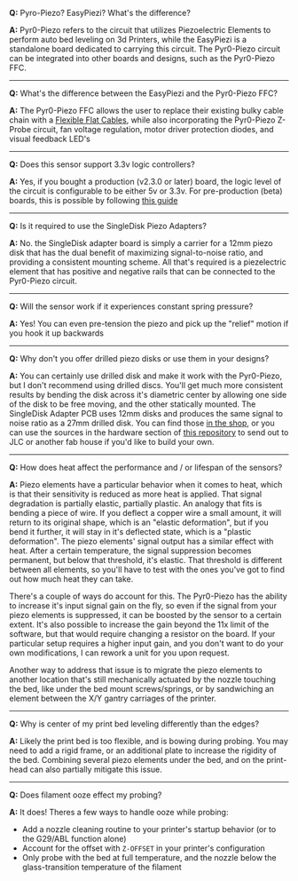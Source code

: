 **Q:** Pyro-Piezo? EasyPiezi? What's the difference?

**A:** Pyr0-Piezo refers to the circuit that utilizes Piezoelectric Elements to perform auto bed leveling on 3d Printers, while the EasyPiezi is a standalone board dedicated to carrying this circuit. The Pyr0-Piezo circuit can be integrated into other boards and designs, such as the Pyr0-Piezo FFC.

---

**Q:** What's the difference between the EasyPiezi and the Pyr0-Piezo FFC?

**A:** The Pyr0-Piezo FFC allows the user to replace their existing bulky cable chain with a [Flexible Flat Cables](https://en.wikipedia.org/wiki/Flexible_flat_cable), while also incorporating the Pyr0-Piezo Z-Probe circuit, fan voltage regulation, motor driver protection diodes, and visual feedback LED's

---

**Q:** Does this sensor support 3.3v logic controllers?

**A:** Yes, if you bought a production (v2.3.0 or later)  board, the logic level of the circuit is configurable to be either 5v or 3.3v. For pre-production (beta) boards, this is possible by following [this guide](tutorials/wiring/easy-piezi/unregulated-operation/)

---

**Q:** Is it required to use the SingleDisk Piezo Adapters?

**A:** No. the SingleDisk adapter board is simply a carrier for a 12mm piezo disk that has the dual benefit of maximizing signal-to-noise ratio, and providing a consistent mounting scheme. All that's required is a piezelectric element that has positive and negative rails that can be connected to the Pyr0-Piezo circuit.

---

**Q:** Will the sensor work if it experiences constant spring pressure?

**A:** Yes! You can even pre-tension the piezo and pick up the "relief" motion if you hook it up backwards

---

**Q:** Why don't you offer drilled piezo disks or use them in your designs?

**A:** You can certainly use drilled disk and make it work with the Pyr0-Piezo, but I don't recommend using drilled discs. You'll get much more consistent results by bending the disk across it's diametric center by allowing one side of the disk to be free moving, and the other statically mounted. The SingleDisk Adapter PCB uses 12mm disks and produces the same signal to noise ratio as a 27mm drilled disk. You can find those [in the shop](https://pyroballpcbs.com/product/pp-singledisk-adapter-pcb/), or you can use the sources in the hardware section of [this repository](https://github.com/pyr0ball/pyr0piezo) to send out to JLC or another fab house if you'd like to build your own.

---

**Q:** How does heat affect the performance and / or lifespan of the sensors?

**A:** Piezo elements have a particular behavior when it comes to heat, which is that their sensitivity is reduced as more heat is applied. That signal degradation is partially elastic, partially plastic. An analogy that fits is bending a piece of wire. If you deflect a copper wire a small amount, it will return to its original shape, which is an "elastic deformation", but if you bend it further, it will stay in it's deflected state, which is a "plastic deformation". The piezo elements' signal output has a similar effect with heat. After a certain temperature, the signal suppression becomes permanent, but below that threshold, it's elastic. That threshold is different between all elements, so you'll have to test with the ones you've got to find out how much heat they can take.

There's a couple of ways do account for this. The Pyr0-Piezo has the ability to increase it's input signal gain on the fly, so even if the signal from your piezo elements is suppressed, it can be boosted by the sensor to a certain extent. It's also possible to increase the gain beyond the 11x limit of the software, but that would require changing a resistor on the board. If your particular setup requires a higher input gain, and you don't want to do your own modifications, I can rework a unit for you upon request.

Another way to address that issue is to migrate the piezo elements to another location that's still mechanically actuated by the nozzle touching the bed, like under the bed mount screws/springs, or by sandwiching an element between the X/Y gantry carriages of the printer.

---

**Q:** Why is center of my print bed leveling differently than the edges?

**A:** Likely the print bed is too flexible, and is bowing during probing. You may need to add a rigid frame, or an additional plate to increase the rigidity of the bed. Combining several piezo elements under the bed, and on the print-head can also partially mitigate this issue.

---

**Q:** Does filament ooze effect my probing?

**A:** It does! Theres a few ways to handle ooze while probing:

- Add a nozzle cleaning routine to your printer's startup behavior (or to the G29/ABL function alone)
- Account for the offset with `Z-OFFSET` in your printer's configuration
- Only probe with the bed at full temperature, and the nozzle below the glass-transition temperature of the filament
